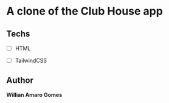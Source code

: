# A clone of the Club House app

## Techs
* [ ] HTML

* [ ] TailwindCSS

## Author
**Willian Amaro Gomes**
